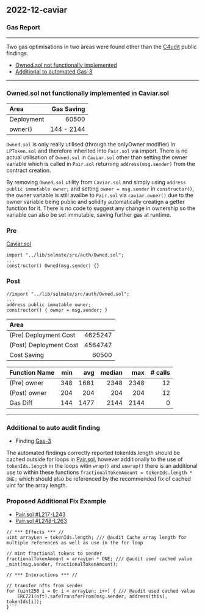 ## 2022-12-caviar
### Gas Report 

---

Two gas optimisations in two areas were found other than the [C4udit](https://gist.github.com/Picodes/42f9144fd8cba738f3a7098411737760) public findings.
- [Owned.sol not functionally implemented](#owned.sol-not-functionally-implemented-in-caviar.sol)
- [Additional to automated Gas-3](#additional-to-auto-audit-finding)

---

### Owned.sol not functionally implemented in Caviar.sol

| Area | Gas Saving  |
|:--|--:|
| Deployment | 60500 |
| owner() | 144 - 2144 |

```Owned.sol``` is only really utilised (through the onlyOwner modifier) in ```LPToken.sol``` and therefore inherited into ```Pair.sol``` via import. There is no actual utilisation of ```Owned.sol``` in ```Caviar.sol``` other than setting the owner variable which is called in ```Pair.sol``` returning ```address(msg.sender)``` from the contract creation. 

By removing ```Owned.sol``` utility from ```Caviar.sol``` and simply using ```address public immutable owner;``` and setting ```owner = msg.sender``` in ```constructor()```, the owner variable is still availbe to ```Pair.sol``` via ```caviar.owner()``` due to the owner variable being public and solidity automatically creatign a getter function for it. There is no code to suggest any change in ownership so the variable can also be set immutable, saving further gas at runtime.

### Pre

[Caviar.sol](https://github.com/code-423n4/2022-12-caviar/blob/0212f9dc3b6a418803dbfacda0e340e059b8aae2/src/Caviar.sol#L4)
```solidity
import "../lib/solmate/src/auth/Owned.sol";
...
constructor() Owned(msg.sender) {}
```
### Post

```solidity
//import "../lib/solmate/src/auth/Owned.sol";
...
address public immutable owner;
constructor() { owner = msg.sender; }
```

| Area |         |
|:--|--:|
| (Pre) Deployment Cost          | 4625247 |
| (Post) Deployment Cost         | 4564747 |
| Cost Saving                    | 60500   |

| Function Name        | min     | avg     | median  | max     | # calls |
|:--|--:|--:|--:|--:|--:|
| (Pre) owner          | 348     | 1681    | 2348    | 2348    | 12      |
| (Post) owner         | 204     | 204     | 204     | 204     | 12      |
| Gas Diff             | 144     | 1477    | 2144    | 2144    | 0       |

---

### Additional to auto audit finding

- Finding [Gas-3](https://gist.github.com/Picodes/42f9144fd8cba738f3a7098411737760#gas-3-cache-array-length-outside-of-loop)

The automated findings correctly reported tokenIds.length should be cached outside for loops in [Pair.sol](), however additionally to the use of ```tokenIds.length``` in the loops witin ```wrap()``` and ```unwrap()``` there is an additional use to within these functions ```fractionalTokenAmount = tokenIds.length * ONE;``` which should also be referenced by the recommended fix of cached uint for the array length.

### Proposed Additional Fix Example

- [Pair.sol #L217-L243](https://github.com/code-423n4/2022-12-caviar/blob/0212f9dc3b6a418803dbfacda0e340e059b8aae2/src/Pair.sol#L217-L243)
- [Pair.sol #L248-L263](https://github.com/code-423n4/2022-12-caviar/blob/0212f9dc3b6a418803dbfacda0e340e059b8aae2/src/Pair.sol#L248-L263)

```solidity
// *** Effects *** //
uint arrayLen = tokenIds.length; /// @audit Cache array length for multiple references as well as use in the for loop

// mint fractional tokens to sender
fractionalTokenAmount = arrayLen * ONE; /// @audit used cached value
_mint(msg.sender, fractionalTokenAmount);

// *** Interactions *** //

// transfer nfts from sender
for (uint256 i = 0; i < arrayLen; i++) { /// @audit used cached value
    ERC721(nft).safeTransferFrom(msg.sender, address(this), tokenIds[i]);
}```